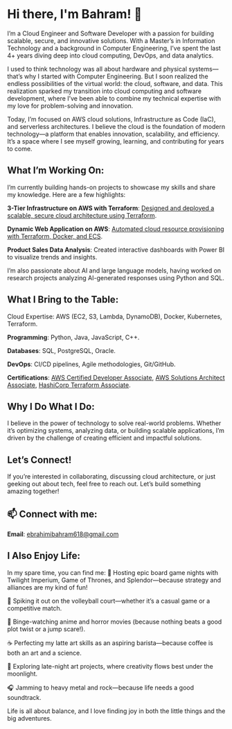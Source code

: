 # Hi there, I'm Bahram! 👋

I’m a Cloud Engineer and Software Developer with a passion for building scalable, secure, and innovative solutions. With a Master’s in Information Technology and a background in Computer Engineering, I’ve spent the last 4+ years diving deep into cloud computing, DevOps, and data analytics.

I used to think technology was all about hardware and physical systems—that’s why I started with Computer Engineering. But I soon realized the endless possibilities of the virtual world: the cloud, software, and data. This realization sparked my transition into cloud computing and software development, where I’ve been able to combine my technical expertise with my love for problem-solving and innovation.

Today, I’m focused on AWS cloud solutions, Infrastructure as Code (IaC), and serverless architectures. I believe the cloud is the foundation of modern technology—a platform that enables innovation, scalability, and efficiency. It’s a space where I see myself growing, learning, and contributing for years to come.

## What I’m Working On:
I’m currently building hands-on projects to showcase my skills and share my knowledge. Here are a few highlights:

**3-Tier Infrastructure on AWS with Terraform**: [Designed and deployed a scalable, secure cloud architecture using Terraform](https://github.com/realbahram/realbahram-3-tier-Infrastructure-On-AWS-With-Terraform).

**Dynamic Web Application on AWS**: [Automated cloud resource provisioning with Terraform, Docker, and ECS](https://github.com/realbahram/rentzone_infrastructre_ecs).

**Product Sales Data Analysis**: Created interactive dashboards with Power BI to visualize trends and insights.

I’m also passionate about AI and large language models, having worked on research projects analyzing AI-generated responses using Python and SQL.

## What I Bring to the Table:
Cloud Expertise: AWS (EC2, S3, Lambda, DynamoDB), Docker, Kubernetes, Terraform.

**Programming**: Python, Java, JavaScript, C++.

**Databases**: SQL, PostgreSQL, Oracle.

**DevOps**: CI/CD pipelines, Agile methodologies, Git/GitHub.

**Certifications**: [AWS Certified Developer Associate](https://www.credly.com/badges/c6efea2c-029a-4a72-86b8-70d4e17e7add/public_url), [AWS Solutions Architect Associate](https://www.credly.com/badges/2a5a49f7-891f-4788-a052-7e74ad22d388/public_url), [HashiCorp Terraform Associate](https://www.credly.com/badges/c3f8aba6-245f-46c2-9c81-436060dfa46a/public_url).

## Why I Do What I Do:
I believe in the power of technology to solve real-world problems. Whether it’s optimizing systems, analyzing data, or building scalable applications, I’m driven by the challenge of creating efficient and impactful solutions.

## Let’s Connect!
If you’re interested in collaborating, discussing cloud architecture, or just geeking out about tech, feel free to reach out. Let’s build something amazing together!

## 📫 Connect with me:


**Email**: ebrahimibahram618@gmail.com

## I Also Enjoy Life:
In my spare time, you can find me:
🎲 Hosting epic board game nights with Twilight Imperium, Game of Thrones, and Splendor—because strategy and alliances are my kind of fun!

🏐 Spiking it out on the volleyball court—whether it’s a casual game or a competitive match.

🍿 Binge-watching anime and horror movies (because nothing beats a good plot twist or a jump scare!).

☕ Perfecting my latte art skills as an aspiring barista—because coffee is both an art and a science.

🎨 Exploring late-night art projects, where creativity flows best under the moonlight.

🎧 Jamming to heavy metal and rock—because life needs a good soundtrack.

Life is all about balance, and I love finding joy in both the little things and the big adventures.

<!--
**realbahram/realbahram** is a ✨ _special_ ✨ repository because its `README.md` (this file) appears on your GitHub profile.

Here are some ideas to get you started:

- 🔭 I’m currently working on ...
- 🌱 I’m currently learning ...
- 👯 I’m looking to collaborate on ...
- 🤔 I’m looking for help with ...
- 💬 Ask me about ...
- 📫 How to reach me: ...
- 😄 Pronouns: ...
- ⚡ Fun fact: ...
-->
